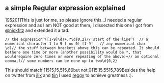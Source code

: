 <article><h2>a simple Regular expression explained</h2><time><span class="day">19</span><span class="month">5</span><span class="year">2011</span></time>This is just for me, so please ignore this...I needed a regular expression and as I am NOT good at them, I dissected this one I got from <a href="https://twitter.com/#!/nickfitz">@nickfitz</a> and extended it a tad.<pre><code>// the expression^([1-9]\d)+,?\d{0,2}// start of the line^(	// a numerical character 1 to 9 ( no 0)	[1-9]	// any numerical char	\d)// the stuff between brackets above this can be repeated. It should bethere one time or more (another possibility would be *, that wouldrequire zero times or more repeating of the above)+// an optional comma,?// some numbers can be none up to two\d{0,2}</code></pre>This should match:11515,15,515,66but not:0115.15.5515,789Besides the help on twitter from <a href="https://twitter.com/#!/jlix">jlix</a> and <a href="https://twitter.com/#!/tijn">tijn</a> I used <a href="http://reggyapp.com/">reggy</a> to achieve greatness :).</article>